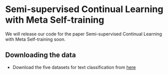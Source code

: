 # Semi-supervised Continual Learning with Meta Self-training
We will release our code for the paper Semi-supervised Continual Learning with Meta Self-training soon.

## Downloading the data
- Download the five datasets for text classification from [here](https://tinyurl.com/y89zdadp)
